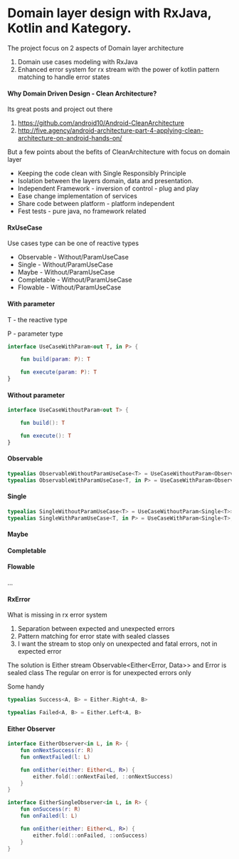 # Domain layer design with RxJava, Kotlin and Kategory.

The project focus on 2 aspects of Domain layer architecture
   
1. Domain use cases modeling with RxJava 
2. Enhanced error system for rx stream with the power of kotlin pattern matching to handle error states 


#### Why Domain Driven Design - Clean Architecture?

Its great posts and project out there  

1. https://github.com/android10/Android-CleanArchitecture
2. http://five.agency/android-architecture-part-4-applying-clean-architecture-on-android-hands-on/

But a few points about the befits of CleanArchitecture with focus on domain layer 

* Keeping the code clean with Single Responsibly Principle
* Isolation between the layers domain, data and presentation.
* Independent Framework - inversion of control - plug and play
* Ease change implementation of services
* Share code between platform - platform independent
* Fest tests - pure java, no framework related

#### RxUseCase
Use cases type can be one of reactive types
  
* Observable - Without/ParamUseCase
* Single - Without/ParamUseCase
* Maybe - Without/ParamUseCase
* Completable - Without/ParamUseCase
* Flowable - Without/ParamUseCase

#### With parameter

T - the reactive type 

P - parameter type 

```kotlin
interface UseCaseWithParam<out T, in P> {

    fun build(param: P): T

    fun execute(param: P): T
}
```

#### Without parameter
```kotlin
interface UseCaseWithoutParam<out T> {

    fun build(): T

    fun execute(): T
}
```

#### Observable
```kotlin
typealias ObservableWithoutParamUseCase<T> = UseCaseWithoutParam<Observable<T>>
typealias ObservableWithParamUseCase<T, in P> = UseCaseWithParam<Observable<T>, P>
```

#### Single
```kotlin
typealias SingleWithoutParamUseCase<T> = UseCaseWithoutParam<Single<T>>
typealias SingleWithParamUseCase<T, in P> = UseCaseWithParam<Single<T>, P>
```

#### Maybe
#### Completable
#### Flowable

...

#### RxError 

What is missing in rx error system 


1. Separation between expected and unexpected errors
2. Pattern matching for error state with sealed classes
3. I want the stream to stop only on unexpected and fatal errors, not in expected error    

The solution is Either stream Observable<Either<Error, Data>>
and Error is sealed class 
The regular on error is for unexpected errors only 

 
Some handy 
 
```kotlin
typealias Success<A, B> = Either.Right<A, B>

typealias Failed<A, B> = Either.Left<A, B>
```

#### Either Observer
```kotlin
interface EitherObserver<in L, in R> {
    fun onNextSuccess(r: R)
    fun onNextFailed(l: L)

    fun onEither(either: Either<L, R>) {
        either.fold(::onNextFailed, ::onNextSuccess)
    }
}

interface EitherSingleObserver<in L, in R> {
    fun onSuccess(r: R)
    fun onFailed(l: L)

    fun onEither(either: Either<L, R>) {
        either.fold(::onFailed, ::onSuccess)
    }
}
```


